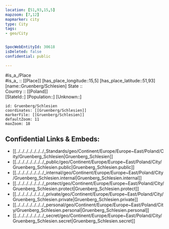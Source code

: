 ```yaml
---
location: [51,93,15,5] 
mapzoom: [7,12] 
mapmarker: city 
type: City
tags:
- geo/City


SpocWebEntityId: 30618
isDeleted: false
confidential: public

---
```

#is_a_/Place  
#is_a_ :: [[Place]] 
[has_place_longitude::15,5] 
[has_place_latitude::51,93] 
[name::Gruenberg/Schlesien] 
State ::  
Country :: [[Poland]]  
[StateId::] 
[Population::] 
[Unknown::] 


```leaflet
id: Gruenberg/Schlesien
coordinates: [[Gruenberg/Schlesien]] 
markerFile: [[Gruenberg/Schlesien]] 
defaultZoom: 11 
maxZoom: 18
```


## Confidential Links & Embeds: 
- [[../../../../../../../_Standards/geo/Continent/Europe/Europe~East/Poland/City/Gruenberg_Schlesien|Gruenberg_Schlesien]] 
- [[../../../../../../../_public/geo/Continent/Europe/Europe~East/Poland/City/Gruenberg_Schlesien.public|Gruenberg_Schlesien.public]] 
- [[../../../../../../../_internal/geo/Continent/Europe/Europe~East/Poland/City/Gruenberg_Schlesien.internal|Gruenberg_Schlesien.internal]] 
- [[../../../../../../../_protect/geo/Continent/Europe/Europe~East/Poland/City/Gruenberg_Schlesien.protect|Gruenberg_Schlesien.protect]] 
- [[../../../../../../../_private/geo/Continent/Europe/Europe~East/Poland/City/Gruenberg_Schlesien.private|Gruenberg_Schlesien.private]] 
- [[../../../../../../../_personal/geo/Continent/Europe/Europe~East/Poland/City/Gruenberg_Schlesien.personal|Gruenberg_Schlesien.personal]] 
- [[../../../../../../../_secret/geo/Continent/Europe/Europe~East/Poland/City/Gruenberg_Schlesien.secret|Gruenberg_Schlesien.secret]] 
